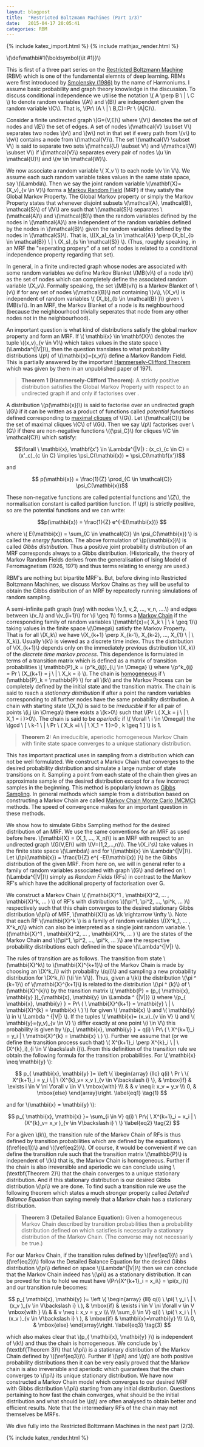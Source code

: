 ```yaml
---
layout: blogpost
title:  "Restricted Boltzmann Machines (Part 1/3)"
date:   2015-04-17 20:05:41
categories: RBM
---
```


{% include katex_import.html %}
{% include mathjax_render.html %}

\\(\def\mathbi#1{\boldsymbol{\it #1}}\\)

This is first of a three part series on the [Restricted Boltzmann Machine](http://en.wikipedia.org/wiki/Restricted_Boltzmann_machine) (RBM) which is one of the fundamental elemnts of deep learning. RBMs were first introduced by [Smolensky (1986)](http://www-psych.stanford.edu/~jlm/papers/PDP/Volume%201/Chap6_PDP86.pdf) by the name of Harmoniums. I assume basic probability and graph theory knowledge in the discussion. To discuss conditional independence we utilise the notation \\( A \perp B \ \| \ C \\) to denote random variables \\(A\\) and \\(B\\) are independent given the random variable \\(C\\). That is, \\(Pr\\ (A \\ \| \\ B,C)=Pr \\ (A\|C)\\).


Consider a finite undirected graph \\(G=(V,E)\\) where \\(V\\) denotes the set of nodes and \\(E\\) the set of edges. A set of nodes \\(\mathcal{V} \subset V\\) separates two nodes \\(v\\) and \\(w\\) not in that set if every path from \\(v\\) to \\(w\\) contains a node from \\(\mathcal{V}\\). The set \\(\mathcal{V} \subset V\\) is said to separate two sets \\(\mathcal{U} \subset V\\) and \\(\mathcal{W} \subset V\\) if \\(\mathcal{V}\\) separates every pair of nodes \\(u \in \mathcal{U}\\) and \\(w \in \mathcal{W}\\).

We now associate a random variable \\( X\_v \\) to each node \\(v \in V\\). We assume each such random variable takes values in the same state space, say \\(\Lambda\\). Then we say the joint random variable \\(\mathbf{X}=(X\_v)\_{v \in V}\\) forms a [Markov Random Field](http://en.wikipedia.org/wiki/Markov_random_field) (MRF) if they satisfy the Global Markov Property. The Global Markov property or simply the Markov Property states that whenever disjoint subsets \\(\mathcal{A}, \mathcal{B}, \mathcal{S}\\) of \\(V\\) are such that \\(\mathcal{S}\\) separates \\(\mathcal{A}\\) and \\(\mathcal{B}\\) then the random variables defined by the nodes in \\(\mathcal{A}\\) are independent of the random variables defined by the nodes in \\(\mathcal{B}\\) given the random variables defined by the nodes in \\(\mathcal{S}\\).
That is, \\((X\_a)\_{a \in \mathcal{A}} \perp (X\_b)\_{b \in \mathcal{B}} \ \| \ (X\_s)\_{s \in \mathcal{S}} \\). (Thus, roughly speaking, in an MRF the "seperating propery" of a set of nodes is related to a conditional independence property regarding that set).

In general, in a finite undirected graph whose nodes are associated with some random variables we define Markov Blanket \\(MB(v)\\) of a node \\(v\\) as the set of nodes which can completely define the associated random variable \\(X\_v\\). Formally speaking, the set \\(MB(v)\\) is a Markov Blanket of \\(v\\) if for any set of nodes \\(\mathcal{B}\\) not containing \\(v\\), \\(X_v\\) is independent of random variables \\( (X\_b)\_{b \in \mathcal{B} }\\) given \\(MB(v)\\). In an MRF, the Markov Blanket of a node is its neighbourhood (because the neighbourhood trivially seperates that node from any other nodes not in the neighbourhood).

An important question is what kind of distributions satisfy the global markov property and form an MRF. If \\( \mathbi{x}  \in \mathbf{X}\\) denotes the tuple \\((x\_v)\_{v \in V}\\) which takes values in the state space \\(\Lambda^{\|V\|}\\), then the question translates to what probability distributions \\(p\\) of \\(\mathbi{x}=(x\_v)\\) define a Markov Random Field. This is partially answered by the important [Hammersely-Clifford Theorem](http://en.wikipedia.org/wiki/Hammersley%E2%80%93Clifford_theorem) which was given by them in an unpublished paper of 1971.

<blockquote>
<b>Theorem 1 (Hammersely-Clifford Theorem):</b> A strictly positive distribution <script type="math/tex"> p>0 </script> satisfies the Global Markov Property with respect to an undirected graph <script type="math/tex"> G </script> if and only if <script type="math/tex"> p </script> factorises over <script type="math/tex"> G </script>.
</blockquote>

A distribution \\(p(\mathbi{x})\\) is said to factorise over an undirected graph \\(G\\) if it can be written as a product of functions called *potential functions* defined corresponding to [maximal cliques](http://mathworld.wolfram.com/MaximalClique.html) of \\(G\\). Let \\(\mathcal{C}\\) be the set of maximal cliques \\(C\\) of \\(G\\). Then we say \\(p\\) factorises over \\(G\\) if there are non-negative functions \\(\{\psi_C\}\\) for cliques \\(C \in \mathcal{C}\\) which satisfy:

$$\forall \ \mathbi{x}, \mathbf{x'} \in \Lambda^{|V|} : (x_c)_{c \in C} = (x'_c)_{c \in C} \implies \psi_C(\mathbi{x}) = \psi_C(\mathbf{x'})$$

and

$$ p(\mathbi{x}) = \frac{1}{Z} \prod_{C \in \mathcal{C}} \psi_C(\mathbi{x})$$

These non-negative functions are called potential functions and \\(Z\\), the normalisation constant is called partition function. If \\(p\\) is strictly positive, so are the potential functions and we can write:

$$p(\mathbi{x}) = \frac{1}{Z} e^{-E(\mathbi{x})}  $$

where \\( E(\mathbi{x}) = \sum\_{C \in \mathcal{C}} \ln \psi\_C(\mathbi{x}) \\) is called the *energy function*. The above formulation of \\(p(\mathbi{x})\\) is called *Gibbs distribution*. Thus a positive joint probability distribution of an MRF corresponds always to a Gibbs distribution. (Historically, the theory of Markov Random Fields derives from the generalisation of Ising Model of Ferromagnetism (1926, 1971) and thus terms relating to energy are used.)

RBM's are nothing but bipartite MRF's. But, before diving into Restricted Boltzmann Machines, we discuss Markov Chains as they will be useful to obtain the Gibbs distribution of an MRF by repeatedly running simulations of random sampling.

A semi-infinite path graph (ray) with nodes \\(v\_1, v\_2, ..., v\_n, ....\\) and edges between \\(v\_i\\) and \\(v\_{i+1}\\) for \\(i \geq 1\\) forms a [Markov Chain](http://en.wikipedia.org/wiki/Markov_chain) if the corresponding family of random variables \\(\mathbf{x}=\{ X\_k \\ \| \\ k \geq 1\}\\) taking values in the finite space \\(\Omega\\) satisfy the Markov Property. That is for all \\(X\_k\\) we have \\(X\_{k+1} \perp X\_{k-1}, X\_{k-2}, ..., X\_{1} \ \| \ X\_k\\). Usually \\(k\\) is viewed as a discrete time index. Thus the distribution of \\(X\_{k+1}\\) depends only on the immediately previous distribution \\(X\_k\\) of the *discrete time markov process*. This dependence is formulated in terms of a transition matrix which is defined as a matrix of transition probabilities \\(  \mathbb{P}\_k = (p^k\_{ij})\_{i,j \in \Omega} \\) where \\(p^k\_{ij} =  Pr \\ (X\_{k+1} = j \\ \| \\ X\_k = i)  \\). The chain is [homogeneous](http://en.wikipedia.org/wiki/Markov_chain#Time-homogeneous_Markov_chain_with_a_finite_state_space) if \\(\mathbb{P}\_k = \mathbb{P} \\) for all \\(k\\) and the Markov Process can be completely defined by the initial state and the transition matrix. The chain is said to reach a *stationary distribution* if after a point the random variables corresponding to all further nodes have the same probability distribution. A chain with starting state \\(X\_1\\) is said to be *irreducible* if for all pair of points \\(i,j \in \Omega\\) there exists a \\(k>0\\) such that \\(Pr \\ (  X\_k = j \\ \| \\  X\_1 = i )>0\\). The chain is said to be *aperiodic* if \\( \forall \ i \in \Omega\\) the \\(gcd \ [  \\ k-1  \\ \|  \\ Pr \ (  X\_k  =i  \\ \| \\   X\_1  =  1  )>0  ,   k  \geq 1  ] \\) is 1.


<blockquote>
<b>Theorem 2:</b>  An irreducible, aperiodic homogeneous Markov Chain with finite state space <script type="math/tex"> \Omega </script> converges to a unique stationary distribution.
</blockquote>

This has important practical uses in sampling from a distribution which can not be well formulated. We construct a Markov Chain that converges to the desired probability distribution and simulate a large number of state transitions on it. Sampling a point from each state of the chain then gives an approximate sample of the desired distribution except for a few incorrect samples in the beginning. This method is popularly known as [Gibbs Sampling](http://en.wikipedia.org/wiki/Gibbs_sampling). In general methods which sample from a distribution based on constructing a Markov Chain are called [Markov Chain Monte Carlo (MCMC)](http://en.wikipedia.org/wiki/Markov_chain_Monte_Carlo) methods. The speed of convergence makes for an important question in these methods.

We show how to simulate Gibbs Sampling method for the desired distribution of an MRF. We use the same conventions for an MRF as used before here. \\(\mathbi{X} = (X\_1, ..., X\_n)\\) is an MRF with respect to an undirected graph \\(G(V,E)\\) with \\(V=(1,2,...,n)\\). The \\(X\_i's\\) take values in the finite state space \\(\Lambda\\) and for \\(\mathbi{x} \in \Lambda^{\|V\|}\\). Let \\(\pi(\mathbi{x}) = \frac{1}{Z} e^{ -E(\mathbi{x}) }\\) be the Gibbs distribution of the given MRF.
From here on, we will in general refer to a family of random variables associated with graph \\(G\\) and defined on \\(\Lambda^{\|V\|}\\) simply as *Random Fields* (RFs) in contrast to the Markov RF's which have the additional property of factorisation over G.

We construct a Markov Chain \\( (\mathbi{X}^1 ,  \mathbi{X}^2, ... , \mathbi{X}^k, ... ) \\) of RF's with distributions \\((\pi^1, \pi^2, ..., \pi^k, ...  )\\) respectively such that this chain converges to the desired stationary Gibbs distribution \\(\pi\\) of MRF, \\(\mathbi{X}\\) as \\(k \rightarrow \infty \\).
Note that each RF \\(\mathbi{X}^k \\) is a family of random variables \\((X^k_1, ... , X^k\_n)\\) which can also be interpreted as a single joint random variable. \\((\mathbi{X}^1 ,  \mathbi{X}^2, ... , \mathbi{X}^k, ... ) \\) are the states of the Markov Chain and \\((\pi^1, \pi^2, ..., \pi^k, ...  )\\) are the respective probability distributions each defined in the space \\(\Lambda^{\|V\|} \\).

The rules of transition are as follows. The transition from state \\(\mathbi{X}^k\\) to \\(\mathbi{X}^{k+1}\\) of the Markov Chain is made by choosing an \\(X^k\_i\\) with probability \\(q(i)\\) and sampling a new probability distribution for \\(X^k\_i\\) (\\(i \in V\\)). Thus, given a \\(k\\) the distribution \\(\pi ^ {k+1}\\) of \\(\mathbi{X}^{k+1}\\) is related to the distribution \\(\pi ^ {k}\\) of \\(\mathbi{X}^{k}\\) by the transition matrix \\(  \mathbb{P} = (p\_{ \mathbi{x}, \mathbi{y} })\_{\mathbi{x}, \mathbi{y} \in \Lambda ^ {\|V\|}} \\) where \\(p\_{ \mathbi{x}, \mathbi{y} } =  Pr\ (  \   \mathbi{X}^{k+1}  = \mathbi{y} \ \| \  \mathbi{X}^{k}  = \mathbi{x} \ )  \\) for given \\( \mathbi{x} \\) and \\( \mathbi{y} \\) in \\( \Lambda ^ {\|V\|} \\). If the tuples \\( \mathbi{x}= (x\_v)\_{v \in V} \\) and \\( \mathbi{y}=(y\_v)\_{v \in V} \\) differ exactly at one point \\(i \in V\\) this probability is given by \\(p\_{ \mathbi{x}, \mathbi{y} } = q(i) \ Pr\ ( \  X^{k+1}\_i = y\_i \| \  \mathbi{X}^{k}  = \mathbi{x} \  ) \\). Further we assume that (or we define the transition process such that) \\( X^{k+1}\_i \perp X^{k}\_i \ \| \ (X^{k}\_i)\_{i \in V \backslash i}\\). From this definition of the transition rule we obtain the following formula for the transition probabilities. For \\( \mathbi{x} \neq \mathbi{y} \\):

$$
p_{ \mathbi{x}, \mathbi{y} }=
\left \{ 
\begin{array} {llc} q(i) \ Pr \ \{   X^{k+1}_i = y_i \ | \  (X^{k}_v= x_v )_{v \in V\backslash i}   \},
 & \mbox{if} & \exists i \in V \ni  \forall v \in V \ \mbox{with} 
\\\
  & & v \neq i: x_v = y_v 
 \\\
 0, & \mbox{else}
\end{array}\right.
\label{eq1} \tag{1}
$$

and for \\(\mathbi{x} = \mathbi{y} \\): 

$$
p_{ \mathbi{x}, \mathbi{x} }= \sum_{i \in V} q(i) \ Pr\{  \ X^{k+1}_i = x_i | \  (X^{k}_v= x_v )_{v \in V\backslash i}  \ \}
\label{eq2} \tag{2}
$$

For a given \\(k\\), the transition rule of the Markov Chain of RFs is thus defined by transition probabilities which are defined by the equations \\((\ref{eq1})\\) and \\((\ref{eq2})\\). Of course, it would be convenient if we can define the transition rule such that the transition matrix \\(\mathbb{P}\\) is independent of \\(k\\) that is, the Markov Chain is homogeneous. Further if the chain is also irreversible and aperiodic we can conclude using \\(\textbf{Theorem 2}\\) that the chain converges to a unique stationary distribution. And if this stationary distribution is our desired Gibbs distribution \\(\pi\\) we are done. To find such a transition rule we use the following theorem which states a much stronger property called *Detailed Balance Equation* than saying merely that a Markov chain has a stationary distribution.


<blockquote>
<b>Theorem 3 (Detailed Balance Equation):</b> Given a homogeneous Markov Chain described by transition probabilities <script type="math/tex"> (p_{ij})_{i,j \in \Omega} </script> then a probability distribution <script type="math/tex"> \pi </script> defined on <script type="math/tex">\Omega</script> which satisfies <script type="math/tex"> \pi(i)p_{ij} = \pi(j)p_{ji}</script> is necessarily a stationary distribution of the Markov Chain. (The converse may not necessarily be true.)
</blockquote>

For our Markov Chain, if the transition rules defined by \\((\ref{eq1})\\) and \\((\ref{eq2})\\) follow the Detailed Balance Equation for the desired Gibbs distribution \\(\pi\\) defined on space \\(\Lambda^{\|V\|}\\) then we can conclude that the Markov Chain indeed has \\(\pi\\) as a stationary distribution. It can be proved for this to hold we must have \\(Pr\\{X^{k+1}\_i = x\_i\\} = \pi(x\_i)\\) and our transition rule becomes:

$$
p_{ \mathbi{x}, \mathbi{y} }=
\left \{ 
\begin{array} {lll} q(i) \ \pi( \ y_i \ | \  (x_v )_{v \in V\backslash i}  \ ),
 & \mbox{if} & \exists i \in V \ni  \forall v \in V \mbox{with } 
\\\
  & & v \neq i: x_v = y_v 
 \\\
 \\\
 \sum_{i \in V} q(i) \ \pi( \ x_i \ | \  (x_v )_{v \in V\backslash i}  \ ), & \mbox{if} & \mathbi{x}=\mathbi{y}
 \\\
 \\\
 0, & \mbox{else}
\end{array}\right.
\label{eq3} \tag{3}
$$

which also makes clear that \\(p\_{ \mathbi{x}, \mathbi{y} }\\) is independent of \\(k\\) and thus the chain is homogeneous. We conclude by \\(\textbf{Theorem 3}\\) that \\(\pi\\) is a stationary distribution of the Markov Chain defined by \\((\ref{eq3})\\). Further if \\(\pi\\) and \\(q\\) are both positive probability distributions then it can be very easily proved that the Markov chain is also irreversible and aperiodic which guarantees that the chain converges to \\(\pi\\) its unique stationary distribution. We have now constructed a Markov Chain model which converges to our desired MRF with Gibbs distribution \\(\pi\\) starting from any initial distribution. Questions pertaining to how fast the chain converges, what should be the initial distribution and what should be \\(q\\) are often analysed to obtain better and efficient results. Note that the intermediary RFs of the chain may not themselves be MRFs.

We dive fully into the Restricted Boltzmann Machines in the next part (2/3).



{% include katex_render.html %}
